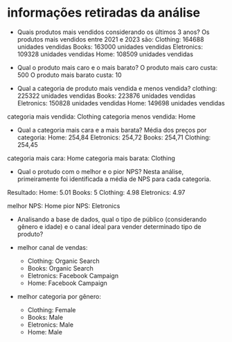 # informações retiradas da análise
- Quais produtos mais vendidos considerando os últimos 3 anos?
Os produtos mais vendidos entre 2021 e 2023 são:
Clothing: 164688 unidades vendidas
Books: 163000 unidades vendidas
Eletronics: 109328 unidades vendidas
Home: 108509 unidades vendidas

- Qual o produto mais caro e o mais barato?
O produto mais caro custa: 500
O produto mais barato custa: 10

- Qual a categoria de produto mais vendida e menos vendida?
clothing: 225322 unidades vendidas
Books: 223876 unidades vendidas
Eletronics: 150828 unidades vendidas
Home: 149698 unidades vendidas

categoria mais vendida: Clothing
categoria menos vendida: Home

- Qual a categoria mais cara e a mais barata? 
Média dos preços por categoria:
Home: 254,84
Eletronics: 254,72
Books: 254,71
Clothing: 254,45

categoria mais cara: Home
categoria mais barata: Clothing

- Qual o protudo com o melhor e o pior NPS?
Nesta análise, primeiramente foi identificada a média de NPS para cada categoria.

Resultado:
Home: 5.01 
Books: 5
Clothing: 4.98
Eletronics: 4.97

melhor NPS: Home
pior NPS: Eletronics

- Analisando a base de dados, qual o tipo de público (considerando gênero e idade) e o canal ideal para vender determinado tipo de produto?

- melhor canal de vendas:
	- Clothing: Organic Search
	- Books: Organic Search
	- Eletronics: Facebook Campaign
	- Home: Facebook Campaign
 
- melhor categoria por gênero:
	- Clothing: Female
	- Books: Male
	- Eletronics: Male
	- Home: Male
